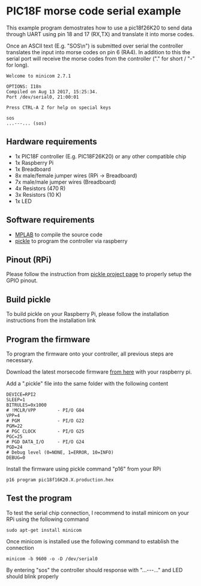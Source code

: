 # PIC18F morse code serial example

This example program demostrates how to use a pic18f26K20 to send data through UART using pin 18 and 17 (RX,TX) and translate it into morse codes.

Once an ASCII text (E.g. "SOS\n") is submitted over serial the controller translates the input into morse codes on pin 6 (RA4).
In addition to this the serial port will receive the morse codes from the controller ("." for short / "-" for long).

```
Welcome to minicom 2.7.1

OPTIONS: I18n 
Compiled on Aug 13 2017, 15:25:34.
Port /dev/serial0, 21:00:01

Press CTRL-A Z for help on special keys

sos
...---... (sos) 
```

## Hardware requirements

* 1x PIC18F controller (E.g. PIC18F26K20) or any other compatible chip
* 1x Raspberry Pi
* 1x Breadboard
* 8x male/female jumper wires (RPi -> Breadboard)
* 7x male/male jumper wires (Breadboard)
* 4x Resistors (470 R)
* 3x Resistors (10 K)
* 1x LED

## Software requirements

* [MPLAB](https://www.microchip.com/mplab/mplab-x-ide) to compile the source code
* [pickle](https://wiki.kewl.org/dokuwiki/projects:pickle#installation) to program the controller via raspberry

## Pinout (RPi)

Please follow the instruction from [pickle project page](https://wiki.kewl.org/dokuwiki/boards:rpi) to properly setup the GPIO pinout.

## Build pickle

To build pickle on your Raspberry Pi, please follow the installation instructions from the installation link

## Program the firmware

To program the firmware onto your controller, all previous steps are necessary.

Download the latest morsecode firmware [from here](https://github.com/ole1986/pic18f-morsecode/raw/master/dist/XC8_18F87K22_BUILD/production/pic18f16K20.X.production.hex) with your raspberry pi.

Add a ".pickle" file into the same folder with the following content

```
DEVICE=RPI2
SLEEP=1
BITRULES=0x1000
# !MCLR/VPP        - PI/O G04
VPP=4
# PGM              - PI/O G22
PGM=22
# PGC CLOCK        - PI/O G25
PGC=25
# PGD DATA_I/O     - PI/O G24
PGD=24
# Debug level (0=NONE, 1=ERROR, 10=INFO)
DEBUG=0
```

Install the firmware using pickle command "p16" from your RPi

```
p16 program pic18f16K20.X.production.hex
```

## Test the program

To test the serial chip connection, I recommend to install minicom on your RPi using the following command

```
sudo apt-get install minicom
```

Once minicom is installed use the following command to establish the connection

```
minicom -b 9600 -o -D /dev/serial0
```

By entering "sos" the controller should response with "...---..." and LED should blink properly
